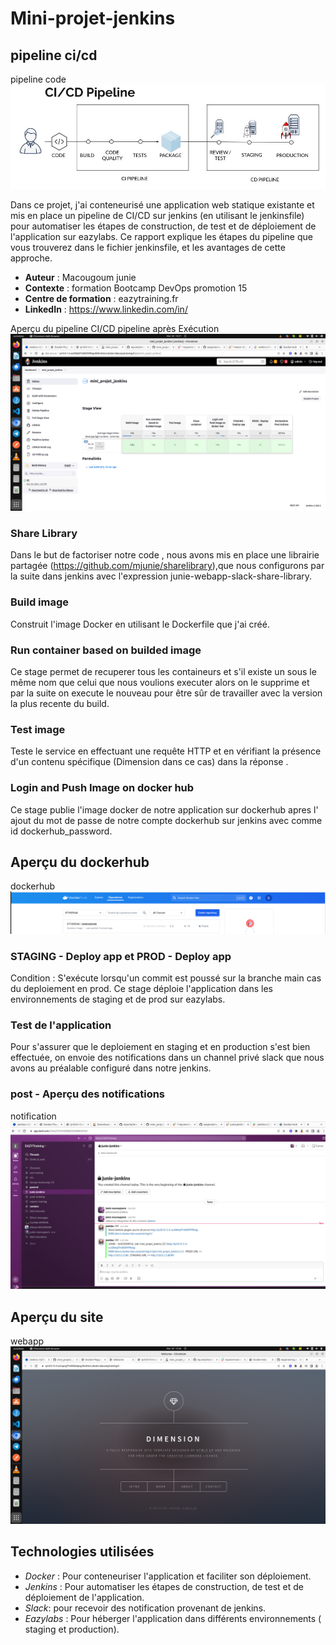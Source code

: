 # Mini-projet-jenkins

## pipeline ci/cd
pipeline code
![Tux, pipeline code](/images/pipeline.jpeg)

Dans ce projet, j'ai conteneurisé une application web statique existante et mis en place un pipeline de CI/CD sur jenkins (en utilisant le jenkinsfile) pour automatiser les étapes de construction, de test et de déploiement de l'application sur eazylabs. Ce rapport explique les étapes du pipeline que vous trouverez dans le fichier jenkinsfile, et les avantages de cette approche.



- **Auteur** : Macougoum junie
- **Contexte** : formation Bootcamp DevOps promotion 15
- **Centre de formation** : eazytraining.fr
- **LinkedIn** : https://www.linkedin.com/in/



Aperçu du pipeline CI/CD
pipeline après Exécution
![Tux, pipeline code](/images/pipelinejenkins.png)


### Share Library
Dans le but de factoriser notre code , nous avons mis en place une librairie partagée (https://github.com/mjunie/sharelibrary),que nous configurons par la suite dans jenkins avec l'expression junie-webapp-slack-share-library.

### Build image
Construit l'image Docker en utilisant le Dockerfile que j'ai créé.

### Run container based on builded image
Ce stage permet de recuperer tous les containeurs et s'il existe un sous le même nom que celui que nous voulions executer alors on le supprime et par la suite on execute le nouveau pour être sûr de travailler avec la version la plus recente du build.

### Test image
Teste le service en effectuant une requête HTTP et en vérifiant la présence d'un contenu spécifique (Dimension dans ce cas) dans la réponse .


### Login and Push Image on docker hub
Ce stage publie l'image docker de notre application sur dockerhub apres l' ajout du mot de passe de notre compte dockerhub sur jenkins avec comme id dockerhub_password.

## Aperçu du dockerhub
dockerhub
![Tux, pipeline code](/images/dockerhubimage.png)


### STAGING - Deploy app et PROD - Deploy app
Condition : S'exécute lorsqu'un commit est poussé sur la branche main cas du deploiement en prod.
Ce stage déploie l'application dans les environnements de staging  et de prod sur eazylabs.

### Test de l'application
Pour s'assurer que le deploiement en staging et en production s'est bien effectuée, on envoie des notifications dans un channel privé slack que nous avons au préalable configuré dans notre jenkins.

### post - Aperçu des notifications
notification
![Tux, pipeline code](/images/slacknotification.png)

## Aperçu du site

webapp
![Tux, pipeline code](/images/webappjenkins.png)


## Technologies utilisées
- *Docker* : Pour conteneuriser l'application et faciliter son déploiement.
- *Jenkins* : Pour automatiser les étapes de construction, de test et de déploiement de l'application.
- *Slack*: pour recevoir des notification provenant de jenkins.
- *Eazylabs* : Pour héberger l'application dans différents environnements ( staging et production).
